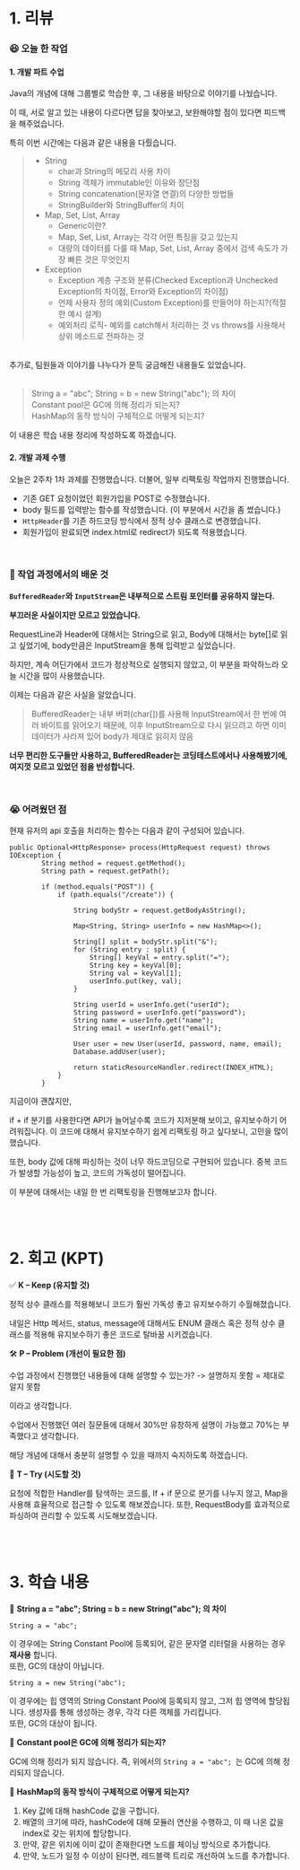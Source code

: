 # 1. 리뷰 
### :laughing: 오늘 한 작업
#### 1. 개발 파트 수업

Java의 개념에 대해 그룹별로 학습한 후, 그 내용을 바탕으로 이야기를 나눴습니다.

이 때, 서로 알고 있는 내용이 다르다면 답을 찾아보고, 보완해야할 점이 있다면 피드백을 해주었습니다.

특히 이번 시간에는 다음과 같은 내용을 다뤘습니다.
> - String
> 	- char과 String의 메모리 사용 차이
> 	- String 객체가 immutable인 이유와 장단점
> 	- String concatenation(문자열 연결)의 다양한 방법들
> 	- StringBuilder와 StringBuffer의 차이
> - Map, Set, List, Array
> 	- Generic이란?
> 	- Map, Set, List, Array는 각각 어떤 특징을 갖고 있는지
> 	- 대량의 데이터를 다룰 때 Map, Set, List, Array 중에서 검색 속도가 가장 빠른 것은 무엇인지
> - Exception
> 	- Exception 계층 구조와 분류(Checked Exception과 Unchecked Exception의 차이점, Error와 Exception의 차이점)
> 	- 언제 사용자 정의 예외(Custom Exception)를 만들어야 하는지?(적절한 예시 설계)
> 	- 예외처리 로직- 예외를 catch해서 처리하는 것 vs throws를 사용해서 상위 메소드로 전파하는 것 
	
<br>
추가로, 팀원들과 이야기를 나누다가 문득 궁금해진 내용들도 있었습니다. <br><br>

> String a = "abc"; String = b = new String("abc"); 의 차이 <br>
> Constant pool은 GC에 의해 정리가 되는지? <br>
> HashMap의 동작 방식이 구체적으로 어떻게 되는지?

이 내용은 학습 내용 정리에 작성하도록 하겠습니다.


#### 2. 개발 과제 수행

오늘은 2주차 1차 과제를 진행했습니다. 더불어, 일부 리팩토링 작업까지 진행했습니다.

- 기존 GET 요청이었던 회원가입을 POST로 수정했습니다.
- body 필드를 입력받는 함수를 작성했습니다. (이 부분에서 시간을 좀 썼습니다.)
- `HttpHeader`를 기존 하드코딩 방식에서 정적 상수 클래스로 변경했습니다.
- 회원가입이 완료되면 index.html로 redirect가 되도록 적용했습니다.

<br>

### :dizzy: 작업 과정에서의 배운 것
**`BufferedReader`와 `InputStream`은 내부적으로 스트림 포인터를 공유하지 않는다.**

**부끄러운 사실이지만 모르고 있었습니다.**

RequestLine과 Header에 대해서는 String으로 읽고, Body에 대해서는 byte[]로 읽고 싶었기에, body만큼은 InputStream을 통해 입력받고 싶었습니다.

하지만, 계속 어딘가에서 코드가 정상적으로 실행되지 않았고, 이 부분을 파악하느라 오늘 시간을 많이 사용했습니다.

이제는 다음과 같은 사실을 알았습니다.

> BufferedReader는 내부 버퍼(char[])를 사용해 InputStream에서 한 번에 여러 바이트를 읽어오기 때문에,
> 이후 InputStream으로 다시 읽으려고 하면 이미 데이터가 사라져 있어 body가 제대로 읽히지 않음

**너무 편리한 도구들만 사용하고, BufferedReader는 코딩테스트에서나 사용해봤기에, 여지껏 모르고 있었던 점을 반성합니다.**

<br>


### :sob: 어려웠던 점

현재 유저의 api 호출을 처리하는 함수는 다음과 같이 구성되어 있습니다.

```
public Optional<HttpResponse> process(HttpRequest request) throws IOException {
        String method = request.getMethod();
        String path = request.getPath();

        if (method.equals("POST")) {
            if (path.equals("/create")) {

                String bodyStr = request.getBodyAsString();

                Map<String, String> userInfo = new HashMap<>();

                String[] split = bodyStr.split("&");
                for (String entry : split) {
                    String[] keyVal = entry.split("=");
                    String key = keyVal[0];
                    String val = keyVal[1];
                    userInfo.put(key, val);
                }

                String userId = userInfo.get("userId");
                String password = userInfo.get("password");
                String name = userInfo.get("name");
                String email = userInfo.get("email");

                User user = new User(userId, password, name, email);
                Database.addUser(user);

                return staticResourceHandler.redirect(INDEX_HTML);
            }
        }

```

지금이야 괜찮지만,

if + if 분기를 사용한다면 API가 늘어날수록 코드가 지저분해 보이고, 유지보수하기 어려워집니다.
이 코드에 대해서 유지보수하기 쉽게 리팩토링 하고 싶다보니, 고민을 많이했습니다.

또한, body 값에 대해 파싱하는 것이 너무 하드코딩으로 구현되어 있습니다. 중복 코드가 발생할 가능성이 높고, 코드의 가독성이 떨어집니다.

이 부분에 대해서는 내일 한 번 리팩토링을 진행해보고자 합니다.

<br><br>

# 2. 회고 (KPT)

✅ **K – Keep (유지할 것)**

정적 상수 클래스를 적용해보니 코드가 훨씬 가독성 좋고 유지보수하기 수월해졌습니다.

내일은 Http 메서드, status, message에 대해서도 ENUM 클래스 혹은 정적 상수 클래스를 적용해 유지보수하기 좋은 코드로 탈바꿈 시키겠습니다.


🛠️ **P – Problem (개선이 필요한 점)**

수업 과정에서 진행했던 내용들에 대해 설명할 수 있는가?
-> 설명하지 못함 = 제대로 알지 못함

이라고 생각합니다.

수업에서 진행했던 여러 질문들에 대해서 30%만 유창하게 설명이 가능했고 70%는 부족했다고 생각합니다.

해당 개념에 대해서 충분히 설명할 수 있을 때까지 숙지하도록 하겠습니다.

🔄 **T – Try (시도할 것)**

요청에 적합한 Handler를 탐색하는 코드를, If + if 문으로 분기를 나누지 않고, Map을 사용해 효율적으로 접근할 수 있도록 해보겠습니다.
또한, RequestBody를 효과적으로 파싱하여 관리할 수 있도록 시도해보겠습니다.

<br><br>

# 3. 학습 내용


🔹 **String a = "abc"; String = b = new String("abc"); 의 차이**

`String a = "abc"; `

이 경우에는 String Constant Pool에 등록되어, 같은 문자열 리터럴을 사용하는 경우 **재사용** 합니다. <br> 또한, GC의 대상이 아닙니다.

`String a = new String("abc");`

이 경우에는 힙 영역의 String Constant Pool에 등록되지 않고, 그저 힙 영역에 할당됩니다. 생성자를 통해 생성하는 경우, 각각 다른 객체를 가리킵니다. <br> 또한, GC의 대상이 됩니다.


🔹  **Constant pool은 GC에 의해 정리가 되는지?**

GC에 의해 정리가 되지 않습니다. 즉, 위에서의 `String a = "abc"; `는 GC에 의해 정리되지 않습니다.


🔹 **HashMap의 동작 방식이 구체적으로 어떻게 되는지?**

1. Key 값에 대해 hashCode 값을 구합니다.
2. 배열의 크기에 따라, hashCode에 대해 모듈러 연산을 수행하고, 이 때 나온 값을 index로 갖는 위치에 할당합니다.
3. 만약, 같은 위치에 이미 값이 존재한다면 노드를 체이닝 방식으로 추가합니다.
4. 만약, 노드가 일정 수 이상이 된다면, 레드블랙 트리로 개선하여 노드를 추가합니다.

